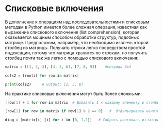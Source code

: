 # Списковые включения
В дополнение к операциям над последовательностями и списковым методам в Python имеется более сложная операция, известная как выражение спискового включения (list comprehension), которая оказывается мощным способом обработки структур,
подобных матрице. Предположим, например, что необходимо извлечь второй столбец из матрицы. Получать строки легко посредством простой индексации, потому что матрица хранится по строкам, но получить столбец почти так же легко с помощью спискового включения:
```python
matrix = [[1, 2, 3], [4, 5, 6], [7, 8, 9]]    #матрица 3х3

cols2 = [row[i] for row in matrix]

print(cols2)     # Output: [2, 5, 8]

```
На практике списковые включения могут быть более сложными:
```python
[row[1] + 1 for row in matrix  # Добавить 1 к каждому элементу в столбце 2

[row[1] for row in matrix if row[1] % 2 == 0]   #  Отфильтровать нечетные элементы

diag = [matrix[i] [i] for i in [0, 1,2]]   # Собрать диагональ из матрицы
```
